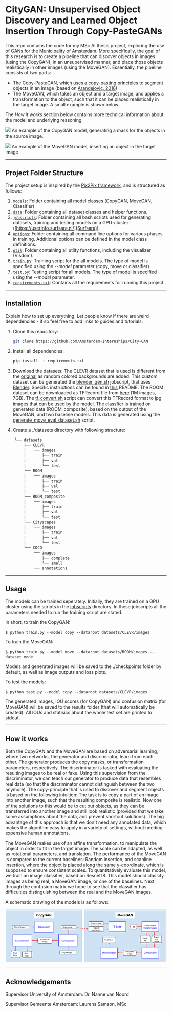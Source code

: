 # CityGAN: Unsupervised Object Discovery and Learned Object Insertion Through Copy-PasteGANs

This repo contains the code for my MSc AI thesis project, exploring the use of GANs for the Municipality of Amsterdam. More specifically, the goal of this research is to create a pipeline that can discover objects in images (using the CopyGAN), in an unsupervised manner, and place those objects realistically in other images (using the MoveGAN). Essentially, the pipeline consists of two parts:
* The Copy-PasteGAN, which uses a copy-pasting principles to segment objects in an image (based on [Arandejovic, 2018](https://arxiv.org/abs/1905.11369))
* The MoveGAN, which takes an object and a target image, and applies a transformation to the object, such that it can be placed realistically in the target image. A small example is shown below.

The *_How it works_* section below contains more technical information about the model and underlying reasoning.

![](media/CopyGAN_example_multi.png=100x)
An example of the CopyGAN model, generating a mask for the objects in the source image.

![](media/MoveGAN_example_multi.png100x)
An example of the MoveGAN model, inserting an object in the target image

---


## Project Folder Structure

The project setup is inspired by the [Pix2Pix framework](https://github.com/junyanz/pytorch-CycleGAN-and-pix2pix), and is structured as follows:

1) [`models`](./models): Folder containing all model classes (CopyGAN, MoveGAN, Classifier)
2) [`data`](./data): Folder containing all dataset classes and helper functions.
3) [`jobscripts`](./jobscripts): Folder containing all bash scripts used for generating datasets, training and testing models on a GPU-cluster ([https://userinfo.surfsara.nl/](Surfsara)).
4) [`options`](./options): Folder containing all command line options for various phases in training. Additional options can be defined in the model class definitions. 
5) [`util`](./util): Folder containing all utlity functions, including the visualizer (Visdom).
6) [`train.py`](./train.py): Training script for the all models. The type of model is specified using the *--model* parameter (copy, move or classifier)
7) [`test.py`](./test.py): Testing script for all models. The type of model is specified using the *--model* parameter.
8) [`requirements.txt`](./requirements.txt): Contains all the requirements for running this project


---


## Installation

Explain how to set up everything. 
Let people know if there are weird dependencies - if so feel free to add links to guides and tutorials.

1) Clone this repository:
    ```bash
    git clone https://github.com/Amsterdam-Internships/City-GAN
    ```

2) Install all dependencies:
    ```bash
    pip install -r requirements.txt
    ```
3) Download the datasets: The CLEVR dataset that is used is different from the [original](https://cs.stanford.edu/people/jcjohns/clevr/) as random colored backgrounds are added. This custom dataset can be generated the [blender_gen.sh](./jobscripts/blender_gen.sh) jobscript, that uses [Blender](https://docs.blender.org/api/current/index.html). Specific instructions can be found in [this](./jobscripts/README.md) README.
The ROOM dataset can be downloaded as TFRecord file from [here](https://console.cloud.google.com/storage/browser/multi-object-datasets/objects_room) (1M images, 7GB). The [tf_convert.sh](./jobscripts/tf_convert.sh) script can convert this TFRecord format to jpg images that can be used by the model. 
The classfier is trained on generated data (ROOM_composite), based on the output of the MoveGAN, and two baseline models. This data is generated using the [generate_move_eval_dataset.sh](./jobscripts/generate_move_eval_dataset.sh) script. 

4) Create a ./datasets directory with following structure:
```
    └── datasets
        ├── CLEVR
        │   └── images
        |       ├── train
        |       ├── val
        |       └── test
        └── ROOM
        │   └── images
        |       ├── train
        |       ├── val
        |       └── test
        └── ROOM_composite
        │   └── images
        |       ├── train
        |       ├── val
        |       └── test
        └── Cityscapes
        │   └── images
        |       ├── train
        |       ├── val
        |       └── test
        └── COCO
            └── images
                ├── complete
                └── small
            └── annotations
```
---


## Usage

The models can be trained seperately. Initially, they are trained on a GPU cluster using the scripts in the [jobscripts](./jobscript) directory. In these jobscripts all the parameters needed to run the training script are stated. 

In short, to train the CopyGAN:
```
$ python train.py --model copy --dataroot datasets/CLEVR/images
```
To train the MoveGAN: 
```
$ python train.py --model move --dataroot datasets/ROOM/images --dataset_mode 
```
Models and generated images will be saved to the ./checkpoints folder by default, as well as image outputs and loss plots.

To test the models:
```
$ python test.py --model copy --dataroot datasets/CLEVR/images
```
The generated images, IOU scores (for CopyGAN) and confusion matrix (for MoveGAN) will be saved to the results folder (that will automatically be created). All IOUs and statisics about the whole test set are printed to stdout. 

---


## How it works

Both the CopyGAN and the MoveGAN are based on adversarial learning, where two networks, the generator and discriminator, learn from each other. The generator produces the copy masks, or transformation parameters, respectively. The discriminator is tasked with evaluating the resulting images to be real or fake. Using this supervision from the discriminator, we can teach our generator to produce data that resembles real data (so that the discriminator cannot distinguish between the two anymore). 
The copy-principle that is used to discover and segment objects is based on the following intuition: The task is to copy a part of an image into another image, such that the resulting composite is realistic. Now one of the solutions to this would be to cut out objects, as they can be transferred into another image and still look realistic (provided that we take some assumptions about the data, and prevent shortcut solutions). The big advantage of this approach is that we don't need any annotated data, which makes the algorithm easy to apply in a variety of settings, without needing expensive human annotations.

The MoveGAN makes use of an affine transformation, to manipulate the object in order to fit in the target image. The scale can be adapted, as well as rotational parameters, and translation. The performance of the MoveGAN is compared to the current baselines: Random insertion, and scanline insertion, where the object is placed along the same y-coordinate, which is supposed to ensure consistent scales. To quantitatively evaluate this model, we train an image classifier, based on Resnet18. This model should classify images as being real, a MoveGAN image, or one of the baselines. Next, through the confusion matrix we hope to see that the classifier has difficulties distinguishing between the real and the MoveGAN images.  

A schematic drawing of the models is as follows:

![](media/schematic_drawing.png)

---
## Acknowledgements
Supervisor University of Amsterdam: Dr. Nanne van Noord

Supervisor Gemeente Amsterdam: Laurens Samson, MSc

